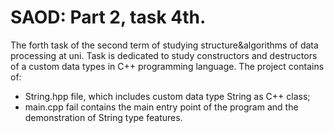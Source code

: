 # SAOD: Part 2, task 4th.
The forth task of the second term of studying structure&amp;algorithms of data processing at uni. 
Task is dedicated to study constructors and destructors of a custom data types in C++ programming language.
The project contains of:
- String.hpp file, which includes custom data type String as C++ class;
- main.cpp fail contains the main entry point of the program and the demonstration of String type features.

